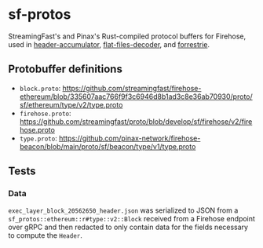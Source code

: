 # sf-protos

StreamingFast's and Pinax's Rust-compiled protocol buffers for Firehose,
used in [header-accumulator](https://github.com/semiotic-ai/header_accumulator),
[flat-files-decoder](https://github.com/semiotic-ai/flat-files-decoder), and
[forrestrie](https://github.com/semiotic-ai/forrestrie).

## Protobuffer definitions

- `block.proto`: <https://github.com/streamingfast/firehose-ethereum/blob/335607aac766f9f3c6946d8b1ad3c8e36ab70930/proto/sf/ethereum/type/v2/type.proto>
- `firehose.proto`: <https://github.com/streamingfast/proto/blob/develop/sf/firehose/v2/firehose.proto>
- `type.proto`: <https://github.com/pinax-network/firehose-beacon/blob/main/proto/sf/beacon/type/v1/type.proto>

## Tests

### Data

`exec_layer_block_20562650_header.json` was serialized to JSON from a
`sf_protos::ethereum::r#type::v2::Block` received from a Firehose endpoint
over gRPC and then redacted to only contain data for the fields necessary
to compute the `Header`.
